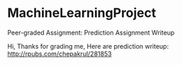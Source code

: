 # MachineLearningProject
Peer-graded Assignment: Prediction Assignment Writeup

Hi,
Thanks for grading me,
Here are prediction writeup:
http://rpubs.com/chepakrul/281853
